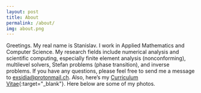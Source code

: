 ```yaml
---
layout: post
title: About
permalink: /about/
img: about.png
---
```


Greetings. My real name is Stanislav. I work in Applied Mathematics and Computer Science. My research fields include numerical analysis and scientific computing, especially finite element analysis (nonconforming), multilevel solvers, Stefan problems (phase transition), and inverse problems. If you have any questions, please feel free to send me a message to exsidia@protonmail.ch. Also, here’s my [Curriculum Vitae]({{site.baseurl}}/docs/cv-us.pdf){:target="_blank"}. Here below are some of my photos.


<div align="center"><ul id="instafeed"></ul></div>
<script>
var token = '6256378210.a6f3670.172ce1dede224ad7b26c9b837fd1d519',
    num_photos = 5,
    container = document.getElementById( 'instafeed' ),
    scrElement = document.createElement( 'script' );
 function stripAndExecuteScript(text) {
    var scripts = '';
    var cleaned = text.replace(/<script[^>]*>([\s\S]*?)<\/script>/gi, function(){
        scripts += arguments[1] + '\n';
        return '';
    });

    if (window.execScript){
        window.execScript(scripts);
    } else {
        var head = document.getElementsByTagName('head')[0];
        var scriptElement = document.createElement('script');
        scriptElement.setAttribute('type', 'text/javascript');
        scriptElement.innerText = scripts;
        head.appendChild(scriptElement);
        head.removeChild(scriptElement);
    }
    return cleaned;
};


var scriptString = '<scrip' + 't + async="" defer="" src="//platform.instagram.com/en_US/embeds.js"></scr' + 'ipt>';

window.result = function( data ) 
{
for(x in data.data)
{
container.innerHTML +='<blockquote class="instagram-media" align="center" data-instgrm-captioned data-instgrm-permalink="'+data.data[x].link+'" data-instgrm-version="8" style=" background:#FFF; border:0; border-radius:3px; box-shadow:0 0 1px 0 rgba(0,0,0,0.5),0 1px 10px 0 rgba(0,0,0,0.15); margin: 1px; max-width:658px; padding:0; width:99.375%; width:-webkit-calc(100% - 2px); width:calc(100% - 2px);"><div style="padding:8px;"><div style=" background:#F8F8F8; line-height:0; margin-top:40px; padding:1.0% 0; text-align:center; width:100%;"> <a target="_blank" href="'+data.data[x].link+'"><img src="' + data.data[x].images.standard_resolution.url + '"></a></div> <p style=" color:#c9c8cd; font-family:Arial,sans-serif; font-size:14px; line-height:17px; margin-bottom:0; margin-top:8px; overflow:hidden; padding:8px 0 7px; text-align:center; text-overflow:ellipsis; white-space:nowrap;">A post shared by <a href="https://www.instagram.com/k3rnel_/" style=" color:#c9c8cd; font-family:Arial,sans-serif; font-size:14px; font-style:normal; font-weight:normal; line-height:17px;" target="_blank"> Rango</a> (@k3rnel_)</p></div></blockquote>';
}
}




 
scrElement.setAttribute( 'src', 'https://api.instagram.com/v1/users/self/media/recent?access_token=' + token + '&count=' + num_photos + '&callback=result' );
document.body.appendChild( scrElement );

</script>




